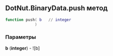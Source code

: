 ## DotNut.BinaryData.push метод


```lua
function push( b   // integer
             )
```


### Параметры

**b** (**integer**) - ![b]

